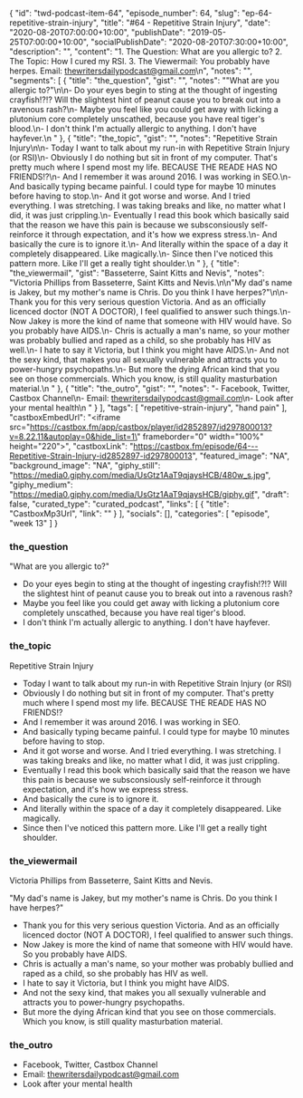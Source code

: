 {
	"id": "twd-podcast-item-64",
	"episode_number": 64,
	"slug": "ep-64-repetitive-strain-injury",
	"title": "#64 - Repetitive Strain Injury",
	"date": "2020-08-20T07:00:00+10:00",
	"publishDate": "2019-05-25T07:00:00+10:00",
	"socialPublishDate": "2020-08-20T07:30:00+10:00",
	"description": "",
	"content": "1. The Question: What are you allergic to? 2. The Topic: How I cured my RSI. 3. The Viewermail: You probably have herpes. Email: thewritersdailypodcast@gmail.com\n",
	"notes": "",
	"segments": [
		{
			"title": "the_question",
			"gist": "",
			"notes": "\"What are you allergic to?\"\n\n- Do your eyes begin to sting at the thought of ingesting crayfish!?!? Will the slightest hint of peanut cause you to break out into a ravenous rash?\n- Maybe you feel like you could get away with licking a plutonium core completely unscathed, because you have real tiger's blood.\n- I don't think I'm actually allergic to anything. I don't have hayfever.\n      "
		},
		{
			"title": "the_topic",
			"gist": "",
			"notes": "Repetitive Strain Injury\n\n- Today I want to talk about my run-in with Repetitive Strain Injury (or RSI)\n- Obviously I do nothing but sit in front of my computer. That's pretty much where I spend most my life. BECAUSE THE READE HAS NO FRIENDS!?\n- And I remember it was around 2016. I was working in SEO.\n- And basically typing became painful. I could type for maybe 10 minutes before having to stop.\n- And it got worse and worse. And I tried everything. I was stretching. I was taking breaks and like, no matter what I did, it was just crippling.\n- Eventually I read this book which basically said that the reason we have this pain is because we subsconsiously self-reinforce it through expectation, and it's how we express stress.\n- And basically the cure is to ignore it.\n- And literally within the space of a day it completely disappeared. Like magically.\n- Since then I've noticed this pattern more. Like I'll  get a really tight shoulder.\n      "
		},
		{
			"title": "the_viewermail",
			"gist": "Basseterre, Saint Kitts and Nevis",
			"notes": "Victoria Phillips from Basseterre, Saint Kitts and Nevis.\n\n\"My dad's name is Jakey, but my mother's name is Chris. Do you think I have herpes?\"\n\n- Thank you for this very serious question Victoria. And as an officially licenced doctor (NOT A DOCTOR), I feel qualified to answer such things.\n- Now Jakey is more the kind of name that someone with HIV would have. So you probably have AIDS.\n- Chris is actually a man's name, so your mother was probably bullied and raped as a child, so she probably has HIV as well.\n- I hate to say it Victoria, but I think you might have AIDS.\n- And not the sexy kind, that makes you all sexually vulnerable and attracts you to power-hungry psychopaths.\n- But more the dying African kind that you see on those commercials. Which you know, is still quality masturbation material.\n      "
		},
		{
			"title": "the_outro",
			"gist": "",
			"notes": "- Facebook, Twitter, Castbox Channel\n- Email: thewritersdailypodcast@gmail.com\n- Look after your mental health\n      "
		}
	],
	"tags": [
		"repetitive-strain-injury",
		"hand pain"
	],
	"castboxEmbedUrl": "<iframe src=\"https://castbox.fm/app/castbox/player/id2852897/id297800013?v=8.22.11&autoplay=0&hide_list=1\" frameborder=\"0\" width=\"100%\" height=\"220\"></iframe>",
	"castboxLink": "https://castbox.fm/episode/64---Repetitive-Strain-Injury-id2852897-id297800013",
	"featured_image": "NA",
	"background_image": "NA",
	"giphy_still": "https://media0.giphy.com/media/UsGtz1AaT9qjaysHCB/480w_s.jpg",
	"giphy_medium": "https://media0.giphy.com/media/UsGtz1AaT9qjaysHCB/giphy.gif",
	"draft": false,
	"curated_type": "curated_podcast",
	"links": [
		{
			"title": "CastboxMp3Url",
			"link": ""
		}
	],
	"socials": [],
	"categories": [
		"episode",
		"week 13"
	]
}

### the_question

"What are you allergic to?"

- Do your eyes begin to sting at the thought of ingesting crayfish!?!? Will the slightest hint of peanut cause you to break out into a ravenous rash?
- Maybe you feel like you could get away with licking a plutonium core completely unscathed, because you have real tiger's blood.
- I don't think I'm actually allergic to anything. I don't have hayfever.
      
### the_topic

Repetitive Strain Injury

- Today I want to talk about my run-in with Repetitive Strain Injury (or RSI)
- Obviously I do nothing but sit in front of my computer. That's pretty much where I spend most my life. BECAUSE THE READE HAS NO FRIENDS!?
- And I remember it was around 2016. I was working in SEO.
- And basically typing became painful. I could type for maybe 10 minutes before having to stop.
- And it got worse and worse. And I tried everything. I was stretching. I was taking breaks and like, no matter what I did, it was just crippling.
- Eventually I read this book which basically said that the reason we have this pain is because we subsconsiously self-reinforce it through expectation, and it's how we express stress.
- And basically the cure is to ignore it.
- And literally within the space of a day it completely disappeared. Like magically.
- Since then I've noticed this pattern more. Like I'll  get a really tight shoulder.
      
### the_viewermail

Victoria Phillips from Basseterre, Saint Kitts and Nevis.

"My dad's name is Jakey, but my mother's name is Chris. Do you think I have herpes?"

- Thank you for this very serious question Victoria. And as an officially licenced doctor (NOT A DOCTOR), I feel qualified to answer such things.
- Now Jakey is more the kind of name that someone with HIV would have. So you probably have AIDS.
- Chris is actually a man's name, so your mother was probably bullied and raped as a child, so she probably has HIV as well.
- I hate to say it Victoria, but I think you might have AIDS.
- And not the sexy kind, that makes you all sexually vulnerable and attracts you to power-hungry psychopaths.
- But more the dying African kind that you see on those commercials. Which you know, is still quality masturbation material.
      
### the_outro

- Facebook, Twitter, Castbox Channel
- Email: thewritersdailypodcast@gmail.com
- Look after your mental health
      
